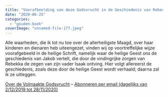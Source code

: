 ```yaml
---
title: "Voorafbeelding van deze Godsvrucht in de Geschiedenis van Rebecca en Jacob"
date: "2020-06-25"
categories: 
  - "gouden-boek"
coverImage: "unnamed-file-177.jpeg"
---
```


Alle waarheden, die ik tot nu toe over de allerheiligste Maagd, over haar kinderen en dienaren heb uiteengezet, vinden wij op voortreffelijke wijze voorafgebeeld in de heilige Schrift, namelijk waar de heilige Geest ons de geschiedenis van Jakob vertelt, die door de vindingrijke zorgen van Rebekka de zegen van zijn vader Isaak ontving. Hier volgt allereerst de geschiedenis, zoals deze door de heilige Geest wordt verhaald; daarna zal ik ze uitleggen.

[Over de Volmaakte Godsvrucht](/blog/een-jaar-lang-volmaakte-godsvrucht/) – [Abonneren per email (dagelijks van 2/12/2019 tot 28/11/2020)](http://eepurl.com/9RKvX)
